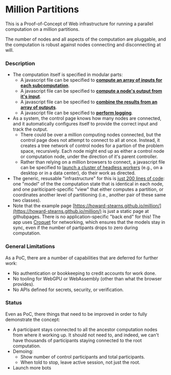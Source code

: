 # Million Partitions

This is a Proof-of-Concept of Web infrastructure for running a parallel computation on a million partitions.

The number of nodes and all aspects of the computation are pluggable, and the computation is robust against nodes connecting and disconnecting at will.

### Description

- The computation itself is specified in modular parts:
  - A javascript file can be specified to [**compute an array of inputs for each subcomputation**](demo-prepare.mjs).
  - A javascript file can be specified to [**compute a node's output from it's input**](demo-compute.mjs).
  - A javascript file can be specified to [**combine the results from an array of outputs**](demo-collect.mjs).
  - A javascript file can be specified to [**perform logging**](demo-logger.mjs).
- As a system, the control page knows how many nodes are connected, and it automatically configures itself to provide the correct input and track the output.
  - There could be over a million computing nodes connected, but the control page does not attempt to connect to all at once. Instead, it creates a tree network of control nodes for a partion of the problem space, recursively. Each node might end up as either a control node or computation node, under the direction of it's parent controller.
  - Rather than relying on a million browsers to connect, a javascript file can be specified to [launch a cluster of headless workers](bots.mjs) (e.g., on a desktop or in a data center), do their work as directed.
- The generic, resusable "infrastructure" for this is [just 200 lines of code](index.mjs): one "model" of the the computation state that is identical in each node, and one pariticipant-specific "view" that either computes a partition, or coordinates another level of partitioning (i.e., another pair of these same two classes). 
- Note that the example page [https://howard-stearns.github.io/million/](https://howard-stearns.github.io/million/) is just a static page at githubpages. There is no application-specific "back end" for this! The app uses [Croquet](https://croquet.io/docs/croquet/) for networking, which ensures that the models stay in sync, even if the number of partipants drops to zero during computation.

### General Limitations
As a PoC, there are a number of capabilities that are deferred for further work:

- No authentication or bookkeeping to credit accounts for work done.
- No tooling for WebGPU or WebAssembly (other than what the browser provides).
- No APIs defined for secrets, security, or verification.

### Status
Even as PoC, there things that need to be improved in order to fully demonstrate the concept:

- A participant stays connected to all the ancestor computation nodes from where it working up. It should not need to, and indeed, we can't have thousands of participants staying connected to the root computation.
- Demoing:
  - Show number of control participants and total participants.
  - When told to stop, leave active session, not just the root.
- Launch more bots





